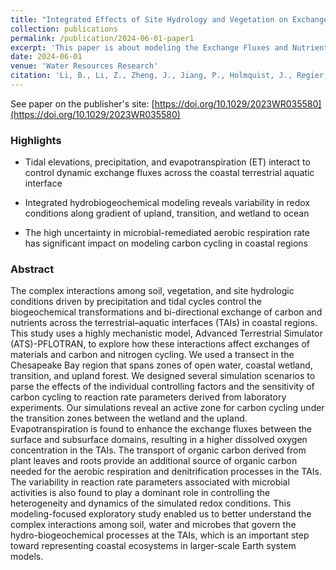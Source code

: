 ```yaml
---
title: "Integrated Effects of Site Hydrology and Vegetation on Exchange Fluxes and Nutrient Cycling at a Coastal Terrestrial-Aquatic Interface"
collection: publications
permalink: /publication/2024-06-01-paper1
excerpt: 'This paper is about modeling the Exchange Fluxes and Nutrient Cycling at a Coastal Terrestrial-Aquatic Interface using the hydrologic model ATS'
date: 2024-06-01
venue: 'Water Resources Research'
citation: 'Li, B., Li, Z., Zheng, J., Jiang, P., Holmquist, J., Regier, P. J., ... & Chen, X. (2024). Integrated effects of site hydrology and vegetation on exchange fluxes and nutrient cycling at a coastal terrestrial‐aquatic interface. Water Resources Research, 60(6), e2023WR035580. doi: https://doi.org/10.1029/2023WR035580'
---
```


See paper on the publisher's site: [https://doi.org/10.1029/2023WR035580](https://doi.org/10.1029/2023WR035580)

### Highlights

* Tidal elevations, precipitation, and evapotranspiration (ET) interact to control dynamic exchange fluxes across the coastal terrestrial aquatic interface

* Integrated hydrobiogeochemical modeling reveals variability in redox conditions along gradient of upland, transition, and wetland to ocean

* The high uncertainty in microbial-remediated aerobic respiration rate has significant impact on modeling carbon cycling in coastal regions


### Abstract

The complex interactions among soil, vegetation, and site hydrologic conditions driven by precipitation and tidal cycles control the biogeochemical transformations and bi-directional exchange of carbon and nutrients across the terrestrial–aquatic interfaces (TAIs) in coastal regions. This study uses a highly mechanistic model, Advanced Terrestrial Simulator (ATS)-PFLOTRAN, to explore how these interactions affect exchanges of materials and carbon and nitrogen cycling. We used a transect in the Chesapeake Bay region that spans zones of open water, coastal wetland, transition, and upland forest. We designed several simulation scenarios to parse the effects of the individual controlling factors and the sensitivity of carbon cycling to reaction rate parameters derived from laboratory experiments. Our simulations reveal an active zone for carbon cycling under the transition zones between the wetland and the upland. Evapotranspiration is found to enhance the exchange fluxes between the surface and subsurface domains, resulting in a higher dissolved oxygen concentration in the TAIs. The transport of organic carbon derived from plant leaves and roots provide an additional source of organic carbon needed for the aerobic respiration and denitrification processes in the TAIs. The variability in reaction rate parameters associated with microbial activities is also found to play a dominant role in controlling the heterogeneity and dynamics of the simulated redox conditions. This modeling-focused exploratory study enabled us to better understand the complex interactions among soil, water and microbes that govern the hydro-biogeochemical processes at the TAIs, which is an important step toward representing coastal ecosystems in larger-scale Earth system models.
